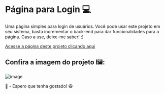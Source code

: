 # Página para Login 💻

Uma página simples para login de usuários. Você pode usar este projeto em seu sistema, basta incrementar o back-end para dar funcionalidades para a página. Caso a use, deixe-me saber! :)

<a href="https://luizmeraki.github.io/PaginaLogin/" target="_blank">Acesse a página deste projeto clicando aqui</a>

## Confira a imagem do projeto 🖼:

![image](https://user-images.githubusercontent.com/75648386/176456432-9e5983e9-119a-476b-b6e8-b0844a17a9c4.png)

🌟 - Espero que tenha gostado! 😆
